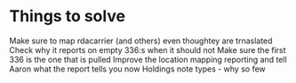 # Things to solve
Make sure to map rdacarrier (and others) even thoughtey are trnaslated
Check why it reports on empty 336:s when it should not
Make sure the first 336 is the one that is pulled
Improve the location mapping reporting and tell Aaron what the report tells you now
Holdings note types - why so few
